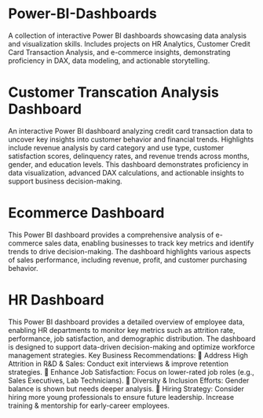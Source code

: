 # Power-BI-Dashboards
A collection of interactive Power BI dashboards showcasing data analysis and visualization skills. Includes projects on HR Analytics, Customer Credit Card Transaction Analysis, and e-commerce insights, demonstrating proficiency in DAX, data modeling, and actionable storytelling.

# Customer Transcation Analysis Dashboard
An interactive Power BI dashboard analyzing credit card transaction data to uncover key insights into customer behavior and financial trends. Highlights include revenue analysis by card category and use type, customer satisfaction scores, delinquency rates, and revenue trends across months, gender, and education levels. This dashboard demonstrates proficiency in data visualization, advanced DAX calculations, and actionable insights to support business decision-making.

# Ecommerce Dashboard
This Power BI dashboard provides a comprehensive analysis of e-commerce sales data, enabling businesses to track key metrics and identify trends to drive decision-making. The dashboard highlights various aspects of sales performance, including revenue, profit, and customer purchasing behavior.

# HR Dashboard
This Power BI dashboard provides a detailed overview of employee data, enabling HR departments to monitor key metrics such as attrition rate, performance, job satisfaction, and demographic distribution. The dashboard is designed to support data-driven decision-making and optimize workforce management strategies.
Key Business Recommendations:
📌 Address High Attrition in R&D & Sales: Conduct exit interviews & improve retention strategies.
📌 Enhance Job Satisfaction: Focus on lower-rated job roles (e.g., Sales Executives, Lab Technicians).
📌 Diversity & Inclusion Efforts: Gender balance is shown but needs deeper analysis.
📌 Hiring Strategy:
Consider hiring more young professionals to ensure future leadership.
Increase training & mentorship for early-career employees.
